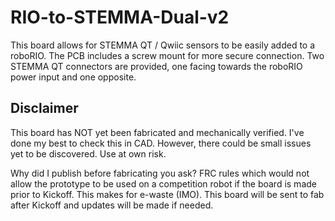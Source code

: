 # RIO-to-STEMMA-Dual-v2

This board allows for STEMMA QT / Qwiic sensors to be easily added to a
roboRIO. The PCB includes a screw mount for more secure connection. Two
STEMMA QT connectors are provided, one facing towards the roboRIO power
input and one opposite.

## Disclaimer

This board has NOT yet been fabricated and mechanically verified. I've
done my best to check this in CAD. However, there could be small issues
yet to be discovered. Use at own risk.

Why did I publish before fabricating you ask? FRC rules which would not
allow the prototype to be used on a competition robot if the board is
made prior to Kickoff. This makes for e-waste (IMO). This board will be
sent to fab after Kickoff and updates will be made if needed.


